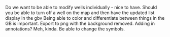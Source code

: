 Do we want to be able to modify wells individually - nice to have.
Should you be able to turn off a well on the map and then have the updated list display in the gbv
Being able to color and differentiate between things in the GB is important.
Export to png with the background removed.
Adding in annotations? Meh, kinda.
Be able to change the symbols.

